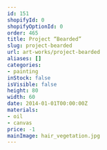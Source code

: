 ```yaml
---
id: 151
shopifyId: 0
shopifyOptionId: 0
order: 465
title: Project “Bearded”
slug: project-bearded
url: art-works/project-bearded
aliases: []
categories:
- painting
inStock: false
isVisible: false
height: 80
width: 60
date: 2014-01-01T00:00:00Z
materials:
- oil
- canvas
price: -1
mainImage: hair_vegetation.jpg
---
```

